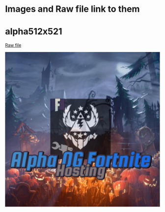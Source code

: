 # Images and Raw file link to them


# alpha512x521 

[Raw file](https://raw.githubusercontent.com/Ducki67/ogfn-assets/main/alpha512x512.png)

![](https://raw.githubusercontent.com/Ducki67/ogfn-assets/main/alpha512x512.png)
